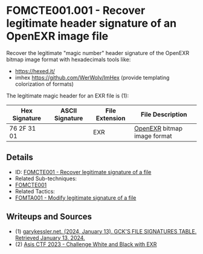 # FOMCTE001.001 -  Recover legitimate header signature of an OpenEXR image file

Recover the legitimate "magic number" header signature of the OpenEXR bitmap image format with hexadecimals tools like:

- https://hexed.it/
- imhex  <https://github.com/WerWolv/ImHex> (provide templating colorization of formats)

The legitimate magic header for an EXR file is (1): 

|Hex Signature | ASCII Signature | File Extension | File Description
|--------------|-----------------|--------| ----------------------|
|76 2F 31 01   |                 | EXR    | [OpenEXR](https://openexr.com/en/latest) bitmap image format |


## Details

- ID: [FOMCTE001 - Recover legitimate signature of a file](https://github.com/blue101010/FOM/blob/main/countertechniques/FOMCTE001.001.md)
- Related Sub-techniques:
- [FOMCTE001](https://github.com/blue101010/FOM/blob/main/countertechniques/FOMCTE001.md)
- Related Tactics:
- [FOMTA001 - Modify legitimate signature of a file](https://github.com/blue101010/FOM/blob/main/tactics/FOMTA001.md)

## Writeups and Sources

- (1) [garykessler.net. (2024, January 13). GCK'S FILE SIGNATURES TABLE. Retrieved January 13, 2024.](https://www.garykessler.net/library/file_sigs.html)
- (2) [Asis CTF 2023 - Challenge White and Black with EXR](https://github.com/blue101010/writeups/blob/main/2023/AsisCTF/SOLVED/white_and_blank/analysis/white_and_blank.md)

